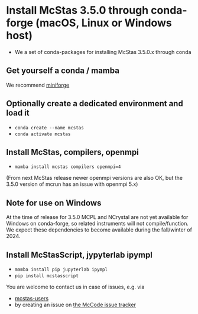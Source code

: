 # Install McStas 3.5.0 through conda-forge (macOS, Linux or Windows host)

* We a set of conda-packages for installing McStas 3.5.0.x through conda

## Get yourself a conda / mamba
We recommend [miniforge](https://github.com/conda-forge/miniforge)

## Optionally create a dedicated environment and load it
* ```conda create --name mcstas ```
* ```conda activate mcstas```

## Install McStas, compilers, openmpi
* ```mamba install mcstas compilers openmpi=4```
  
(From next McStas release newer openmpi versions are also OK, but the 3.5.0 version of mcrun has an issue with openmpi 5.x)

## Note for use on Windows
At the time of release for 3.5.0 MCPL and NCrystal are not yet available for Windows on conda-forge, so related instruments will not compile/function.
We expect these dependencies to become available during the fall/winter of 2024.

## Install McStasScript, jypyterlab ipympl
* ```mamba install pip jupyterlab ipympl```
* ```pip install mcstasscript```

You are welcome to contact us in case of issues, e.g. via
*   [mcstas-users](mailto:mcstas-users@mcstas.org)
* by creating an issue on [the McCode issue tracker](https://github.com/McStasMcXtrace/McCode/issues)
